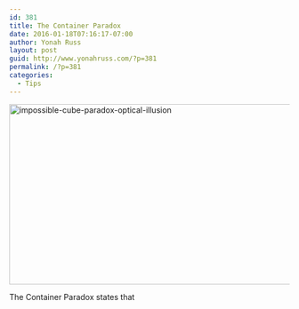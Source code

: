```yaml
---
id: 381
title: The Container Paradox
date: 2016-01-18T07:16:17-07:00
author: Yonah Russ
layout: post
guid: http://www.yonahruss.com/?p=381
permalink: /?p=381
categories:
  - Tips
---
```

<img class="aligncenter wp-image-382 size-full" src="http://www.yonahruss.com/wordpress/wp-content/uploads/2016/01/impossible-cube-paradox-optical-illusion-e1453125769538.jpg" alt="impossible-cube-paradox-optical-illusion" width="533" height="325" />

The Container Paradox states that

&nbsp;